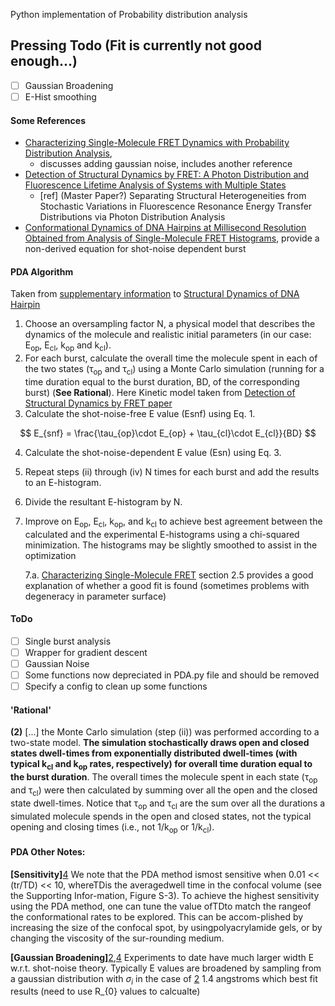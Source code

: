 Python implementation of Probability distribution analysis

## Pressing Todo (Fit is currently not good enough...)

- [ ] Gaussian Broadening
- [ ] E-Hist smoothing

#### Some References

- [Characterizing Single-Molecule FRET Dynamics with Probability Distribution Analysis][4],
  - discusses adding gaussian noise, includes another reference
- [Detection of Structural Dynamics by FRET: A Photon Distribution and Fluorescence Lifetime Analysis of Systems with Multiple States][3]
  - [ref] (Master Paper?) Separating Structural Heterogeneities from Stochastic Variations in Fluorescence Resonance Energy Transfer Distributions via Photon Distribution Analysis
- [Conformational Dynamics of DNA Hairpins at Millisecond Resolution Obtained from Analysis of Single-Molecule FRET Histograms][2], provide a non-derived equation for shot-noise dependent burst

#### PDA Algorithm

Taken from [supplementary information][1] to [Structural Dynamics of DNA Hairpin ][2]

1. Choose an oversampling factor N, a physical model that describes the dynamics of the molecule and realistic initial parameters (in our case: E<sub>op</sub>, E<sub>cl</sub>, k<sub>op</sub> and k<sub>cl</sub>).
2. For each burst, calculate the overall time the molecule spent in each of the two states (τ<sub>op</sub> and τ<sub>cl</sub>) using a Monte Carlo simulation (running for a time duration equal to the burst duration, BD, of the corresponding burst) (**See Rational**). Here Kinetic model taken from [Detection of Structural Dynamics by FRET paper][3]
3. Calculate the shot-noise-free E value (Esnf) using Eq. 1.

$$
E_{snf} = \frac{\tau_{op}\cdot E_{op} + \tau_{cl}\cdot E_{cl}}{BD}
$$

4. Calculate the shot-noise-dependent E value (Esn) using Eq. 3.


5. Repeat steps (ii) through (iv) N times for each burst and add the results to an E-histogram.
6. Divide the resultant E-histogram by N.
7. Improve on E<sub>op</sub>, E<sub>cl</sub>, k<sub>op</sub>, and k<sub>cl</sub> to achieve best agreement between the calculated and the experimental E-histograms using a chi-squared minimization. The histograms may be slightly smoothed to assist in the optimization

    7.a. [Characterizing Single-Molecule FRET][4] section 2.5 provides a good explanation of whether a good fit is found (sometimes problems with degeneracy in parameter surface)

[1]: https://pubs.acs.org/doi/suppl/10.1021/jp411280n/suppl_file/jp411280n_si_001.pdf "SI - Conformational Dynamics of DNA Hairpins at Millisecond Resolution Obtained from Analysis of Single-Molecule FRET Histograms"

[2]: https://pubs.acs.org/doi/10.1021/jp411280n "Conformational Dynamics of DNA Hairpins at Millisecond Resolution Obtained from Analysis of Single-Molecule FRET Histograms"

[3]: https://pubs.acs.org/doi/10.1021/jp102156t "Detection of Structural Dynamics by FRET: A Photon Distribution and Fluorescence Lifetime Analysis of Systems with Multiple States"

[4]: https://chemistry-europe.onlinelibrary.wiley.com/doi/full/10.1002/cphc.201000129 "Characterizing Single-Molecule FRET Dynamics with Probability Distribution Analysis"



#### ToDo

- [ ] Single burst analysis
- [ ] Wrapper for gradient descent
- [ ] Gaussian Noise
- [ ] Some functions now depreciated in PDA.py file and should be removed
- [ ] Specify a config to clean up some functions

#### 'Rational'

**(2)** [...] the Monte Carlo simulation (step (ii)) was performed according to a two-state model. **The simulation stochastically draws open and closed states dwell-times from exponentially distributed dwell-times (with typical k<sub>cl</sub> and k<sub>op</sub> rates, respectively) for overall time duration equal to the burst duration**. The overall times the molecule spent in each state (τ<sub>op</sub> and τ<sub>cl</sub>) were then calculated by summing over all the open and the closed state dwell-times. Notice that τ<sub>op</sub> and τ<sub>cl</sub> are the sum over all the durations a simulated molecule spends in the open and closed states, not the typical opening and closing times (i.e., not 1/k<sub>op</sub> or 1/k<sub>cl</sub>).

#### PDA Other Notes:

**[Sensitivity]**[4] We note that the PDA method ismost sensitive when 0.01 << (tr/TD) << 10, whereTDis the averagedwell time in the confocal volume (see the Supporting Infor-mation, Figure S-3). To achieve the highest sensitivity using the PDA method, one can tune the value ofTDto match the rangeof the conformational rates to be explored. This can be accom-plished by increasing the size of the confocal spot, by usingpolyacrylamide gels, or by changing the viscosity of the sur-rounding medium.

**[Gaussian Broadening]**[2],[4][4] Experiments to date have much larger width E w.r.t. shot-noise theory. Typically E values are broadened by sampling from a gaussian distribution with $\sigma_{i}$ in the case of [2][2] 1.4 angstroms which best fit results (need to use R_{0} values to calcualte)